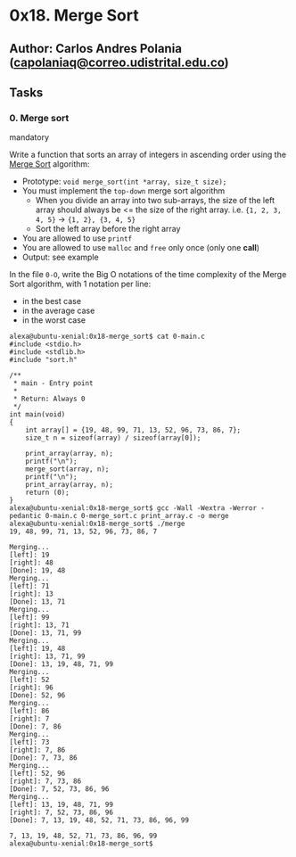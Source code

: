 # 0x18. Merge Sort

## Author: Carlos Andres Polania (capolaniaq@correo.udistrital.edu.co)

## Tasks

### 0. Merge sort

mandatory

Write a function that sorts an array of integers in ascending order using the  [Merge Sort](https://intranet.hbtn.io/rltoken/ZvYviJcNKY01aZFOJNBHQg "Merge Sort")  algorithm:

-   Prototype:  `void merge_sort(int *array, size_t size);`
-   You must implement the  `top-down`  merge sort algorithm
    -   When you divide an array into two sub-arrays, the size of the left array should always be <= the size of the right array. i.e.  `{1, 2, 3, 4, 5}`  ->  `{1, 2}, {3, 4, 5}`
    -   Sort the left array before the right array
-   You are allowed to use  `printf`
-   You are allowed to use  `malloc`  and  `free`  only once (only one  **call**)
-   Output: see example

In the file  `0-O`, write the Big O notations of the time complexity of the Merge Sort algorithm, with 1 notation per line:

-   in the best case
-   in the average case
-   in the worst case

```
alexa@ubuntu-xenial:0x18-merge_sort$ cat 0-main.c
#include <stdio.h>
#include <stdlib.h>
#include "sort.h"

/**
 * main - Entry point
 *
 * Return: Always 0
 */
int main(void)
{
    int array[] = {19, 48, 99, 71, 13, 52, 96, 73, 86, 7};
    size_t n = sizeof(array) / sizeof(array[0]);

    print_array(array, n);
    printf("\n");
    merge_sort(array, n);
    printf("\n");
    print_array(array, n);
    return (0);
}
alexa@ubuntu-xenial:0x18-merge_sort$ gcc -Wall -Wextra -Werror -pedantic 0-main.c 0-merge_sort.c print_array.c -o merge
alexa@ubuntu-xenial:0x18-merge_sort$ ./merge
19, 48, 99, 71, 13, 52, 96, 73, 86, 7

Merging...
[left]: 19
[right]: 48
[Done]: 19, 48
Merging...
[left]: 71
[right]: 13
[Done]: 13, 71
Merging...
[left]: 99
[right]: 13, 71
[Done]: 13, 71, 99
Merging...
[left]: 19, 48
[right]: 13, 71, 99
[Done]: 13, 19, 48, 71, 99
Merging...
[left]: 52
[right]: 96
[Done]: 52, 96
Merging...
[left]: 86
[right]: 7
[Done]: 7, 86
Merging...
[left]: 73
[right]: 7, 86
[Done]: 7, 73, 86
Merging...
[left]: 52, 96
[right]: 7, 73, 86
[Done]: 7, 52, 73, 86, 96
Merging...
[left]: 13, 19, 48, 71, 99
[right]: 7, 52, 73, 86, 96
[Done]: 7, 13, 19, 48, 52, 71, 73, 86, 96, 99

7, 13, 19, 48, 52, 71, 73, 86, 96, 99
alexa@ubuntu-xenial:0x18-merge_sort$
```